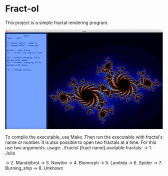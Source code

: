 # Fract-ol
This project is a simple fractal rendering program.

<p align="center">
<img src="https://github.com/akulaiev/Fract-ol/blob/master/demo.png" width="550">
</p>
To compile the executable, use Make. Then run the executable with fractal's name or number.
It is also possible to open two fractals at a time. For this use two arguments.
usage: ./fractol [fract name]
available fractals:
-> 1. Julia

-> 2. Mandelbrot
-> 3. Newton
-> 4. Biomorph
-> 5. Lambda
-> 6. Spider
-> 7. Burning_ship
-> 8. Unknown
